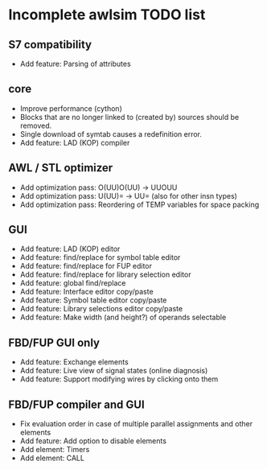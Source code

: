 # Incomplete awlsim TODO list

## S7 compatibility

* Add feature: Parsing of attributes

## core

* Improve performance (cython)
* Blocks that are no longer linked to (created by) sources should be removed.
* Single download of symtab causes a redefinition error.
* Add feature: LAD (KOP) compiler

## AWL / STL optimizer

* Add optimization pass: O(UU)O(UU) -> UUOUU
* Add optimization pass: U(UU)= -> UU=  (also for other insn types)
* Add optimization pass: Reordering of TEMP variables for space packing

## GUI

* Add feature: LAD (KOP) editor
* Add feature: find/replace for symbol table editor
* Add feature: find/replace for FUP editor
* Add feature: find/replace for library selection editor
* Add feature: global find/replace
* Add feature: Interface editor copy/paste
* Add feature: Symbol table editor copy/paste
* Add feature: Library selections editor copy/paste
* Add feature: Make width (and height?) of operands selectable

## FBD/FUP GUI only

* Add feature: Exchange elements
* Add feature: Live view of signal states (online diagnosis)
* Add feature: Support modifying wires by clicking onto them

## FBD/FUP compiler and GUI

* Fix evaluation order in case of multiple parallel assignments and other elements
* Add feature: Add option to disable elements
* Add element: Timers
* Add element: CALL
